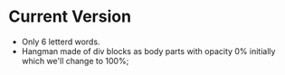 # Current Version
+ Only 6 letterd words.
+ Hangman made of div blocks as body parts with opacity 0% initially which we'll change to 100%;